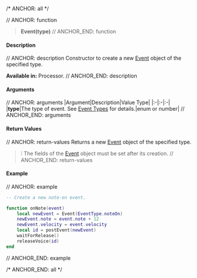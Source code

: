 /* ANCHOR: all */

// ANCHOR: function
>**Event(type)**
// ANCHOR_END: function

#### Description

// ANCHOR: description
Constructor to create a new [Event](./Event.md) object of the specified type.

**Available in:** Processor.
// ANCHOR_END: description

#### Arguments

// ANCHOR: arguments
|Argument|Description|Value Type|
|:-|:-|:-|
|**type**|The type of event. See [Event Types](./Event-Types.md) for details.|enum or number|
// ANCHOR_END: arguments

#### Return Values

// ANCHOR: return-values
Returns a new [Event](./Event.md) object of the specified type.

>&#10069; The fields of the [Event](./Event.md) object must be set after its creation.
// ANCHOR_END: return-values

#### Example

// ANCHOR: example
```lua
-- Create a new note-on event.

function onNote(event)
    local newEvent = Event(EventType.noteOn)
    newEvent.note = event.note + 12
    newEvent.velocity = event.velocity
    local id = postEvent(newEvent)
    waitForRelease()
    releaseVoice(id)
end
```
// ANCHOR_END: example

/* ANCHOR_END: all */
